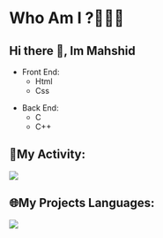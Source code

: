 # Who Am I ?👩🏻‍💻


## Hi there 👋, Im Mahshid
<ul>
  <li>Front End:
    <ul>
      <li>Html</li>
    </ul>
    <ul>
     <li>Css</li>
    </ul>
  </li>
</ul>

<ul>
  <li>Back End:
    <ul>
      <li>C</li>
    </ul>
    <ul>
     <li>C++</li>
    </ul>
  </li>
</ul>

## 🚀My Activity:
<img src="https://github-readme-stats.vercel.app/api?username=samanice&show_icons=true&theme=radical"/>

## 🌐My Projects Languages:
<img src="https://github-readme-stats.vercel.app/api/top-langs/?username=samanice&hide_progress=true"/>

